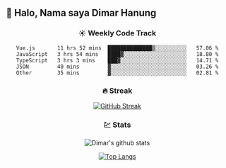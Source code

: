 ## 👋 Halo, Nama saya **Dimar Hanung**

<center>

### :sunny: Weekly Code Track
<!--START_SECTION:waka-->

```text
Vue.js       11 hrs 52 mins  ██████████████▒░░░░░░░░░░   57.06 %
JavaScript   3 hrs 54 mins   ████▓░░░░░░░░░░░░░░░░░░░░   18.80 %
TypeScript   3 hrs 3 mins    ███▓░░░░░░░░░░░░░░░░░░░░░   14.71 %
JSON         40 mins         ▓░░░░░░░░░░░░░░░░░░░░░░░░   03.26 %
Other        35 mins         ▓░░░░░░░░░░░░░░░░░░░░░░░░   02.81 %
```

<!--END_SECTION:waka-->

### :fire: Streak

[![GitHub Streak](http://github-readme-streak-stats.herokuapp.com?user=dimar-hanung)](https://git.io/streak-stats)

### :chart: Stats

![Dimar's github stats](https://github-readme-stats.vercel.app/api?username=dimar-hanung&show_icons=true&theme=vue)

[![Top Langs](https://github-readme-stats.vercel.app/api/top-langs/?username=dimar-hanung)](#)

</center>
